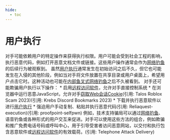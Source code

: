 ```yaml
---
hide:
  - toc
---
```


# 用户执行

对手可能依赖用户的特定操作来获得执行权限。用户可能会受到社会工程的影响，执行恶意代码，例如打开恶意文档文件或链接。这些用户操作通常会作为[网络钓鱼](https://attack.mitre.org/techniques/T1566)的后续行为被观察到。  虽然[用户执行](https://attack.mitre.org/techniques/T1204)通常发生在初始访问之后不久，但它也可能发生在入侵的其他阶段，例如当对手将文件放置在共享目录或用户桌面上，希望用户点击它时。这种活动也可能在[内部鱼叉式网络钓鱼](https://attack.mitre.org/techniques/T1534)之后不久被看到。  对手还可能欺骗用户执行以下操作：  * 启用[远程访问软件](https://attack.mitre.org/techniques/T1219)，允许对手直接控制系统 * 在浏览器中运行恶意JavaScript，允许对手[窃取Web会话Cookie](https://attack.mitre.org/techniques/T1539)(引用: Talos Roblox Scam 2023)(引用: Krebs Discord Bookmarks 2023) * 下载并执行恶意软件以进行[用户执行](https://attack.mitre.org/techniques/T1204) * 强迫用户手动复制、粘贴并执行恶意代码(引用: Reliaquest-execution)(引用: proofpoint-selfpwn)  例如，技术支持骗局可以通过[网络钓鱼](https://attack.mitre.org/techniques/T1566)、语音钓鱼或各种形式的用户交互来促进。对手可以使用这些方法的组合，例如欺骗和推广免费电话号码或呼叫中心，用于引导受害者访问恶意网站，以交付和执行包含恶意软件或[远程访问软件](https://attack.mitre.org/techniques/T1219)的有效载荷。(引用: Telephone Attack Delivery)
